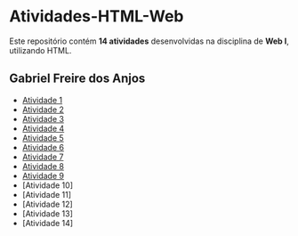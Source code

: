 # Atividades-HTML-Web  

Este repositório contém **14 atividades** desenvolvidas na disciplina de **Web I**, utilizando HTML.  

## Gabriel Freire dos Anjos

- [Atividade 1](https://gabrielfr7.github.io/Atividade1/)
- [Atividade 2](https://gabrielfr7.github.io/Atividade2/)
- [Atividade 3](https://gabrielfr7.github.io/Atividade3/)
- [Atividade 4](https://gabrielfr7.github.io/Atividade4/)
- [Atividade 5](https://gabrielfr7.github.io/Atividade5/)
- [Atividade 6](https://gabrielfr7.github.io/Atividade6/)
- [Atividade 7](https://gabrielfr7.github.io/Atividade7/)
- [Atividade 8](https://gabrielfr7.github.io/Atividade8/)
- [Atividade 9](https://gabrielfr7.github.io/Atividade9/)
- [Atividade 10]
- [Atividade 11]
- [Atividade 12]
- [Atividade 13]
- [Atividade 14]
